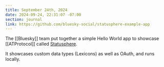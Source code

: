 ```yaml
---
title: September 24th, 2024
date: 2024-09-24, 22:31:07 -07:00
section: journal
link: https://github.com/bluesky-social/statusphere-example-app
---
```

The [[Bluesky]] team put together a simple Hello World app to showcase [[ATProtocol]] called [Statusphere](https://github.com/bluesky-social/statusphere-example-app).

It showcases custom data types (Lexicons) as well as OAuth, and runs locally.